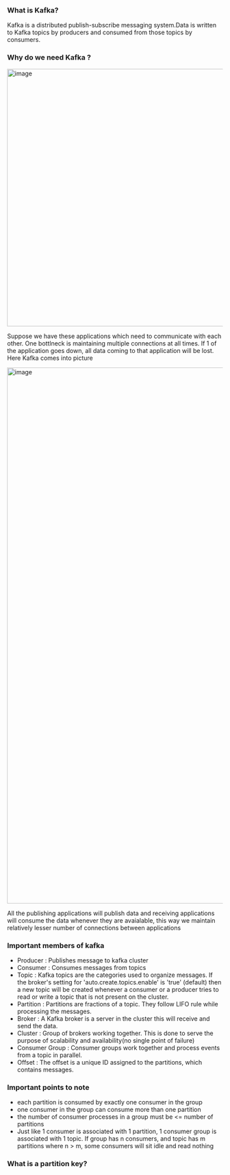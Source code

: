 ### What is Kafka?
Kafka is a distributed publish-subscribe messaging system.Data is written to Kafka topics by producers and consumed from those topics by consumers.
### Why do we need Kafka ?
<img width="601" alt="image" src="https://github.com/MadhuKashyap/Kafka/assets/40714383/e0bdf5ee-fe67-4e78-a5e1-9a7fe8be8650">

Suppose we have these applications which need to communicate with each other. One bottlneck is maintaining multiple connections at all times. If 1 of the application goes down, all data coming to that application will be lost. Here Kafka comes into picture

<img width="1251" alt="image" src="https://github.com/MadhuKashyap/Kafka/assets/40714383/d4e8fd80-3f0c-466d-9eb2-a8dbd3f5a134">

All the publishing applications will publish data and receiving applications will consume the data whenever they are avaialable, this way we maintain relatively lesser number of connections between applications

### Important members of kafka

- Producer : Publishes message to kafka cluster
- Consumer : Consumes messages from topics
- Topic : Kafka topics are the categories used to organize messages. If the broker's setting for 'auto.create.topics.enable' is 'true' (default) then a new topic will be created whenever a consumer or a producer tries to read or write a topic that is not present on the cluster.
- Partition : Partitions are fractions of a topic. They follow LIFO rule while processing the messages.
- Broker : A Kafka broker is a server in the cluster this will receive and send the data.
- Cluster : Group of brokers working together. This is done to serve the purpose of scalability and availability(no single point of failure)
- Consumer Group : Consumer groups work together and process events from a topic in parallel. 
- Offset : The offset is a unique ID assigned to the partitions, which contains messages. 

### Important points to note

- each partition is consumed by exactly one consumer in the group
- one consumer in the group can consume more than one partition
- the number of consumer processes in a group must be <= number of partitions
- Just like 1 consumer is associated with 1 partition, 1 consumer group is associated with 1 topic. If group has n consumers, and topic has m partitions where n > m, some consumers will sit idle and read nothing

### What is a partition key?


